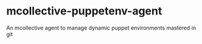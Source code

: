 mcollective-puppetenv-agent
===========================

An mcollective agent to manage dynamic puppet environments mastered in git
